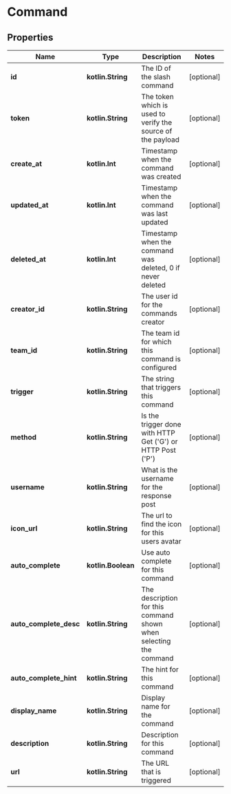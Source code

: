 
# Command

## Properties
Name | Type | Description | Notes
------------ | ------------- | ------------- | -------------
**id** | **kotlin.String** | The ID of the slash command |  [optional]
**token** | **kotlin.String** | The token which is used to verify the source of the payload |  [optional]
**create_at** | **kotlin.Int** | Timestamp when the command was created |  [optional]
**updated_at** | **kotlin.Int** | Timestamp when the command was last updated |  [optional]
**deleted_at** | **kotlin.Int** | Timestamp when the command was deleted, 0 if never deleted |  [optional]
**creator_id** | **kotlin.String** | The user id for the commands creator |  [optional]
**team_id** | **kotlin.String** | The team id for which this command is configured |  [optional]
**trigger** | **kotlin.String** | The string that triggers this command |  [optional]
**method** | **kotlin.String** | Is the trigger done with HTTP Get (&#39;G&#39;) or HTTP Post (&#39;P&#39;) |  [optional]
**username** | **kotlin.String** | What is the username for the response post |  [optional]
**icon_url** | **kotlin.String** | The url to find the icon for this users avatar |  [optional]
**auto_complete** | **kotlin.Boolean** | Use auto complete for this command |  [optional]
**auto_complete_desc** | **kotlin.String** | The description for this command shown when selecting the command |  [optional]
**auto_complete_hint** | **kotlin.String** | The hint for this command |  [optional]
**display_name** | **kotlin.String** | Display name for the command |  [optional]
**description** | **kotlin.String** | Description for this command |  [optional]
**url** | **kotlin.String** | The URL that is triggered |  [optional]




